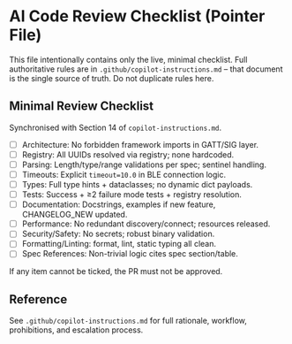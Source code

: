 ﻿# AI Code Review Checklist (Pointer File)

This file intentionally contains only the live, minimal checklist. Full authoritative rules are in `.github/copilot-instructions.md` – that document is the single source of truth. Do not duplicate rules here.

## Minimal Review Checklist

Synchronised with Section 14 of `copilot-instructions.md`.

- [ ] Architecture: No forbidden framework imports in GATT/SIG layer.
- [ ] Registry: All UUIDs resolved via registry; none hardcoded.
- [ ] Parsing: Length/type/range validations per spec; sentinel handling.
- [ ] Timeouts: Explicit `timeout=10.0` in BLE connection logic.
- [ ] Types: Full type hints + dataclasses; no dynamic dict payloads.
- [ ] Tests: Success + ≥2 failure mode tests + registry resolution.
- [ ] Documentation: Docstrings, examples if new feature, CHANGELOG_NEW updated.
- [ ] Performance: No redundant discovery/connect; resources released.
- [ ] Security/Safety: No secrets; robust binary validation.
- [ ] Formatting/Linting: format, lint, static typing all clean.
- [ ] Spec References: Non-trivial logic cites spec section/table.

If any item cannot be ticked, the PR must not be approved.

## Reference

See `.github/copilot-instructions.md` for full rationale, workflow, prohibitions, and escalation process.
